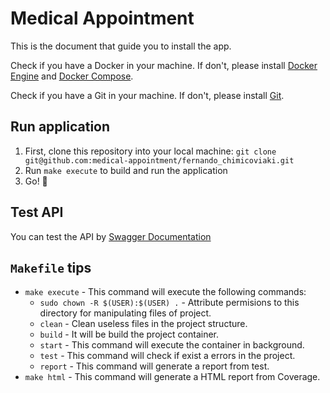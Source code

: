 # Medical Appointment
This is the document that guide you to install the app.

Check if you have a Docker in your machine. If don't, please install [Docker Engine](https://docs.docker.com/engine/installation/) and [Docker Compose](https://docs.docker.com/compose/install/).

Check if you have a Git in your machine. If don't, please install [Git](https://git-scm.com/downloads).

## Run application
1. First, clone this repository into your local machine:
`git clone git@github.com:medical-appointment/fernando_chimicoviaki.git`
2. Run `make execute` to build and run the application
3. Go! :rocket:

## Test API
You can test the API by [Swagger Documentation](http://localhost:8000/medical-api-docs)

## `Makefile` tips
* `make execute` - This command will execute the following commands:
	* `sudo chown -R $(USER):$(USER) .` - Attribute permisions to this directory for manipulating files of project.
	* `clean` - Clean useless files in the project structure.
	* `build` - It will be build the project container.
	* `start` - This command will execute the container in background.
	* `test` - This command will check if exist a errors in the project.
	* `report` - This command will generate a report from test.
* `make html` - This command will generate a HTML report from Coverage.
